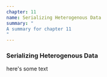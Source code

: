 ```yaml
---
chapter: 11
name: Serializing Heterogenous Data
summary: "
A summary for chapter 11
"
---
```


### Serializing Heterogenous Data

here's some text
